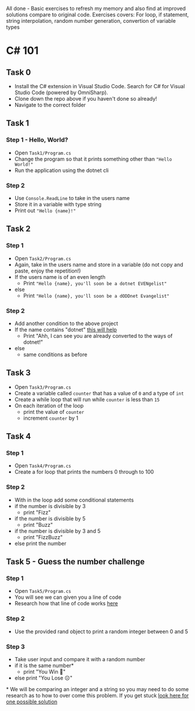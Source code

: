 All done - Basic exercises to refresh my memory and also find at improved solutions compare to original code.
Exercises covers: For loop, if statement, string interpolation, random number generation, convertion of variable types

# C# 101

## Task 0

- Install the C# extension in Visual Studio Code. Search for C# for Visual Studio Code (powered by OmniSharp).
- Clone down the repo above if you haven't done so already!
- Navigate to the correct folder

## Task 1

### Step 1 - Hello, World?

- Open `Task1/Program.cs`
- Change the program so that it prints something other than `"Hello World!"`
- Run the application using the dotnet cli

### Step 2

- Use `Console.ReadLine` to take in the users name
- Store it in a variable with type string
- Print out `"Hello {name}!"`

## Task 2

### Step 1

- Open `Task2/Program.cs`
- Again, take in the users name and store in a variable (do not copy and paste, enjoy the repetition!)
- If the users name is of an even length
  - Print `"Hello {name}, you'll soon be a dotnet EVENgelist"`
- else
  - Print `"Hello {name}, you'll soon be a dODDnet Evangelist"`

### Step 2

- Add another condition to the above project
- If the name contains "dotnet" [this will help](https://docs.microsoft.com/en-us/dotnet/api/system.string.contains?view=net-5.0#System_String_Contains_System_String_)
  - Print "Ahh, I can see you are already converted to the ways of dotnet!"
- else
  - same conditions as before

## Task 3

- Open `Task3/Program.cs`
- Create a variable called `counter` that has a value of `0` and a type of `int`
- Create a while loop that will run while `counter` is less than `15`
- On each iteration of the loop
  - print the value of `counter`
  - increment `counter` by 1

## Task 4

### Step 1

- Open `Task4/Program.cs`
- Create a for loop that prints the numbers 0 through to 100

### Step 2

- With in the loop add some conditional statements
- if the number is divisible by 3
  - print "Fizz"
- if the number is divisible by 5
  - print "Buzz"
- if the number is divisible by 3 and 5
  - print "FizzBuzz"
- else print the number

## Task 5 - Guess the number challenge

### Step 1

- Open `Task5/Program.cs`
- You will see we can given you a line of code
- Research how that line of code works [here](https://docs.microsoft.com/en-us/dotnet/api/system.random?view=net-5.0)

### Step 2

- Use the provided rand object to print a random integer between 0 and 5

### Step 3

- Take user input and compare it with a random number
- if it is the same number\*
  - print "You Win 🎉"
- else print "You Lose ☹️"

\* We will be comparing an integer and a string so you may need to do some research as to how to over come this problem. If you get stuck [look here for one possible solution](https://docs.microsoft.com/en-us/dotnet/api/system.int32.tostring?view=net-5.0#System_Int32_ToString)

